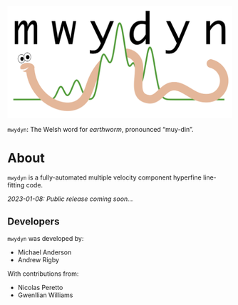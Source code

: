 ![Text](logo_white.png)

`mwydyn`: The Welsh word for *earthworm*, pronounced “muy-din”.

# About

`mwydyn` is a fully-automated multiple velocity component hyperfine line-fitting code.

*2023-01-08: Public release coming soon...*

## Developers

`mwydyn` was developed by:
* Michael Anderson
* Andrew Rigby

With contributions from:
* Nicolas Peretto
* Gwenllian Williams
